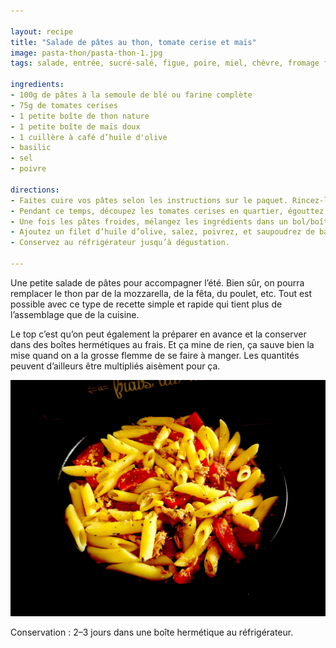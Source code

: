 ```yaml
---

layout: recipe
title: "Salade de pâtes au thon, tomate cerise et maïs"
image: pasta-thon/pasta-thon-1.jpg
tags: salade, entrée, sucré-salé, figue, poire, miel, chèvre, fromage frais, roquette, vinaigrette, sucrine, graines

ingredients:
- 100g de pâtes à la semoule de blé ou farine complète
- 75g de tomates cerises
- 1 petite boîte de thon nature
- 1 petite boîte de maïs doux
- 1 cuillère à café d’huile d'olive
- basilic
- sel
- poivre 

directions:
- Faites cuire vos pâtes selon les instructions sur le paquet. Rincez-les ensuite à l’eau froide pour accélérer leur refroidissement.
- Pendant ce temps, découpez les tomates cerises en quartier, égouttez le maïs et le thon.
- Une fois les pâtes froides, mélangez les ingrédients dans un bol/boîte hermétique.
- Ajoutez un filet d’huile d’olive, salez, poivrez, et saupoudrez de basilic. Mélangez une dernière fois.
- Conservez au réfrigérateur jusqu’à dégustation.

---
```


Une petite salade de pâtes pour accompagner l’été. Bien sûr, on pourra remplacer le thon par de la mozzarella, de la fêta, du poulet, etc. Tout est possible avec ce type de recette simple et rapide qui tient plus de l’assemblage que de la cuisine.

Le top c’est qu’on peut également la préparer en avance et la conserver dans des boîtes hermétiques au frais. Et ça mine de rien, ça sauve bien la mise quand on a la grosse flemme de se faire à manger. Les quantités peuvent d’ailleurs être multipliés aisèment pour ça.

![C’est assez rapide, ça peut se préparer à l’avance, ça peut faire office d’accompagnement, d’entrée ou de plat principal. Que demande le peuple ?](../images/pasta-thon/pasta-thon-2.jpg) 

Conservation&nbsp;: 2–3 jours dans une boîte hermétique au réfrigérateur.